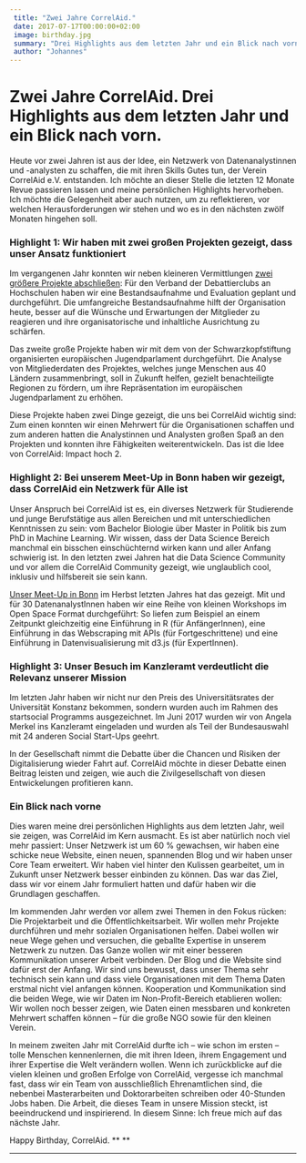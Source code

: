 ```yaml
---
 title: "Zwei Jahre CorrelAid."
 date: 2017-07-17T00:00:00+02:00
 image: birthday.jpg
 summary: "Drei Highlights aus dem letzten Jahr und ein Blick nach vorn."
 author: "Johannes"
---
```



Zwei Jahre CorrelAid. Drei Highlights aus dem letzten Jahr und ein Blick nach vorn.
===================================================================================

Heute vor zwei Jahren ist aus der Idee, ein Netzwerk von
Datenanalystinnen und -analysten zu schaffen, die mit ihren Skills Gutes
tun, der Verein CorrelAid e.V. entstanden. Ich möchte an dieser Stelle
die letzten 12 Monate Revue passieren lassen und meine persönlichen
Highlights hervorheben. Ich möchte die Gelegenheit aber auch nutzen, um
zu reflektieren, vor welchen Herausforderungen wir stehen und wo es in
den nächsten zwölf Monaten hingehen soll.

### Highlight 1: Wir haben mit zwei großen Projekten gezeigt, dass unser Ansatz funktioniert

Im vergangenen Jahr konnten wir neben kleineren Vermittlungen [zwei
größere Projekte
abschließen](https://correlaid.org/blog/posts/overview-projektarbeit):
Für den Verband der Debattierclubs an Hochschulen haben wir eine
Bestandsaufnahme und Evaluation geplant und durchgeführt. Die
umfangreiche Bestandsaufnahme hilft der Organisation heute, besser auf
die Wünsche und Erwartungen der Mitglieder zu reagieren und ihre
organisatorische und inhaltliche Ausrichtung zu schärfen.

Das zweite große Projekte haben wir mit dem von der Schwarzkopfstiftung
organisierten europäischen Jugendparlament durchgeführt. Die Analyse von
Mitgliederdaten des Projektes, welches junge Menschen aus 40 Ländern
zusammenbringt, soll in Zukunft helfen, gezielt benachteiligte Regionen
zu fördern, um ihre Repräsentation im europäischen Jugendparlament zu
erhöhen.

Diese Projekte haben zwei Dinge gezeigt, die uns bei CorrelAid wichtig
sind: Zum einen konnten wir einen Mehrwert für die Organisationen
schaffen und zum anderen hatten die Analystinnen und Analysten großen
Spaß an den Projekten und konnten ihre Fähigkeiten weiterentwickeln. Das
ist die Idee von CorrelAid: Impact hoch 2.

### Highlight 2: Bei unserem Meet-Up in Bonn haben wir gezeigt, dass CorrelAid ein Netzwerk für Alle ist

Unser Anspruch bei CorrelAid ist es, ein diverses Netzwerk für
Studierende und junge Berufstätige aus allen Bereichen und mit
unterschiedlichen Kenntnissen zu sein: vom Bachelor Biologie über Master
in Politik bis zum PhD in Machine Learning. Wir wissen, dass der Data
Science Bereich manchmal ein bisschen einschüchternd wirken kann und
aller Anfang schwierig ist. In den letzten zwei Jahren hat die Data
Science Community und vor allem die CorrelAid Community gezeigt, wie
unglaublich cool, inklusiv und hilfsbereit sie sein kann.

[Unser Meet-Up in Bonn](https://correlaid.org/blog/posts/meetup-bonn) im
Herbst letzten Jahres hat das gezeigt. Mit und für 30 DatenanalystInnen
haben wir eine Reihe von kleinen Workshops im Open Space Format
durchgeführt: So liefen zum Beispiel an einem Zeitpunkt gleichzeitig
eine Einführung in R (für AnfängerInnen), eine Einführung in das
Webscraping mit APIs (für Fortgeschrittene) und eine Einführung in
Datenvisualisierung mit d3.js (für ExpertInnen).

### Highlight 3: Unser Besuch im Kanzleramt verdeutlicht die Relevanz unserer Mission

Im letzten Jahr haben wir nicht nur den Preis des Universitätsrates der
Universität Konstanz bekommen, sondern wurden auch im Rahmen des
startsocial Programms ausgezeichnet. Im Juni 2017 wurden wir von Angela
Merkel ins Kanzleramt eingeladen und wurden als Teil der Bundesauswahl
mit 24 anderen Social Start-Ups geehrt.

In der Gesellschaft nimmt die Debatte über die Chancen und Risiken der
Digitalisierung wieder Fahrt auf. CorrelAid möchte in dieser Debatte
einen Beitrag leisten und zeigen, wie auch die Zivilgesellschaft von
diesen Entwickelungen profitieren kann.

### Ein Blick nach vorne

Dies waren meine drei persönlichen Highlights aus dem letzten Jahr, weil
sie zeigen, was CorrelAid im Kern ausmacht. Es ist aber natürlich noch
viel mehr passiert: Unser Netzwerk ist um 60 % gewachsen, wir haben eine
schicke neue Website, einen neuen, spannenden Blog und wir haben unser
Core Team erweitert. Wir haben viel hinter den Kulissen gearbeitet, um
in Zukunft unser Netzwerk besser einbinden zu können. Das war das Ziel,
dass wir vor einem Jahr formuliert hatten und dafür haben wir die
Grundlagen geschaffen.

Im kommenden Jahr werden vor allem zwei Themen in den Fokus rücken: Die
Projektarbeit und die Öffentlichkeitsarbeit. Wir wollen mehr Projekte
durchführen und mehr sozialen Organisationen helfen. Dabei wollen wir
neue Wege gehen und versuchen, die geballte Expertise in unserem
Netzwerk zu nutzen. Das Ganze wollen wir mit einer besseren
Kommunikation unserer Arbeit verbinden. Der Blog und die Website sind
dafür erst der Anfang. Wir sind uns bewusst, dass unser Thema sehr
technisch sein kann und dass viele Organisationen mit dem Thema Daten
erstmal nicht viel anfangen können. Kooperation und Kommunikation sind
die beiden Wege, wie wir Daten im Non-Profit-Bereich etablieren wollen:
Wir wollen noch besser zeigen, wie Daten einen messbaren und konkreten
Mehrwert schaffen können – für die große NGO sowie für den kleinen
Verein.

In meinem zweiten Jahr mit CorrelAid durfte ich – wie schon im ersten –
tolle Menschen kennenlernen, die mit ihren Ideen, ihrem Engagement und
ihrer Expertise die Welt verändern wollen. Wenn ich zurückblicke auf die
vielen kleinen und großen Erfolge von CorrelAid, vergesse ich manchmal
fast, dass wir ein Team von ausschließlich Ehrenamtlichen sind, die
nebenbei Masterarbeiten und Doktorarbeiten schreiben oder 40-Stunden
Jobs haben. Die Arbeit, die dieses Team in unsere Mission steckt, ist
beeindruckend und inspirierend. In diesem Sinne: Ich freue mich auf das
nächste Jahr.

Happy Birthday, CorrelAid. ** **

------------------------------------------------------------------------


